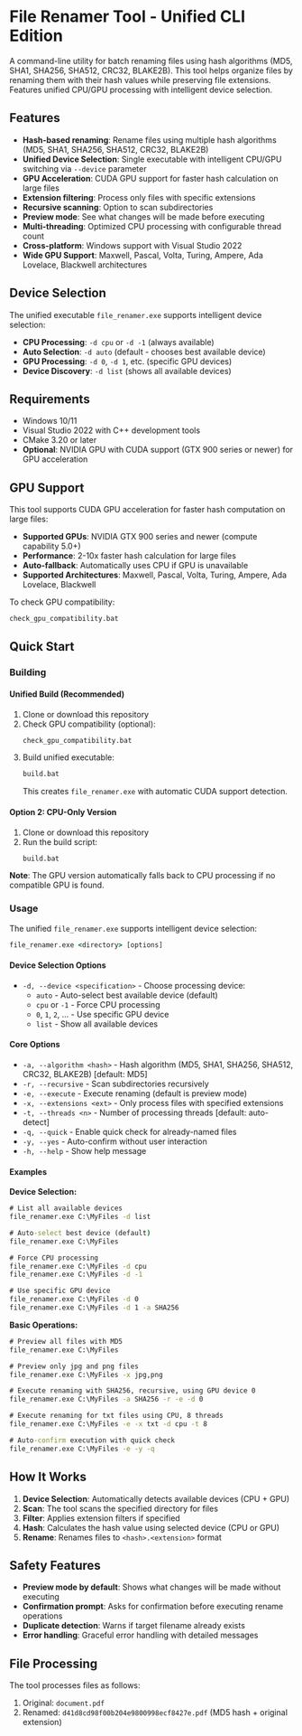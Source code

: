 # File Renamer Tool - Unified CLI Edition

A command-line utility for batch renaming files using hash algorithms (MD5, SHA1, SHA256, SHA512, CRC32, BLAKE2B). This tool helps organize files by renaming them with their hash values while preserving file extensions. Features unified CPU/GPU processing with intelligent device selection.

## Features

- **Hash-based renaming**: Rename files using multiple hash algorithms (MD5, SHA1, SHA256, SHA512, CRC32, BLAKE2B)
- **Unified Device Selection**: Single executable with intelligent CPU/GPU switching via `--device` parameter
- **GPU Acceleration**: CUDA GPU support for faster hash calculation on large files
- **Extension filtering**: Process only files with specific extensions
- **Recursive scanning**: Option to scan subdirectories
- **Preview mode**: See what changes will be made before executing
- **Multi-threading**: Optimized CPU processing with configurable thread count
- **Cross-platform**: Windows support with Visual Studio 2022
- **Wide GPU Support**: Maxwell, Pascal, Volta, Turing, Ampere, Ada Lovelace, Blackwell architectures

## Device Selection

The unified executable `file_renamer.exe` supports intelligent device selection:

- **CPU Processing**: `-d cpu` or `-d -1` (always available)
- **Auto Selection**: `-d auto` (default - chooses best available device)
- **GPU Processing**: `-d 0`, `-d 1`, etc. (specific GPU devices)
- **Device Discovery**: `-d list` (shows all available devices)

## Requirements

- Windows 10/11
- Visual Studio 2022 with C++ development tools
- CMake 3.20 or later
- **Optional**: NVIDIA GPU with CUDA support (GTX 900 series or newer) for GPU acceleration

## GPU Support

This tool supports CUDA GPU acceleration for faster hash computation on large files:

- **Supported GPUs**: NVIDIA GTX 900 series and newer (compute capability 5.0+)
- **Performance**: 2-10x faster hash calculation for large files
- **Auto-fallback**: Automatically uses CPU if GPU is unavailable
- **Supported Architectures**: Maxwell, Pascal, Volta, Turing, Ampere, Ada Lovelace, Blackwell

To check GPU compatibility:
```cmd
check_gpu_compatibility.bat
```

## Quick Start

### Building

#### Unified Build (Recommended)
1. Clone or download this repository
2. Check GPU compatibility (optional):
   ```cmd
   check_gpu_compatibility.bat
   ```
3. Build unified executable:
   ```cmd
   build.bat
   ```
   This creates `file_renamer.exe` with automatic CUDA support detection.

#### Option 2: CPU-Only Version
1. Clone or download this repository
2. Run the build script:
   ```cmd
   build.bat
   ```

**Note**: The GPU version automatically falls back to CPU processing if no compatible GPU is found.

### Usage

The unified `file_renamer.exe` supports intelligent device selection:

```cmd
file_renamer.exe <directory> [options]
```

#### Device Selection Options

- `-d, --device <specification>` - Choose processing device:
  - `auto` - Auto-select best available device (default)
  - `cpu` or `-1` - Force CPU processing
  - `0`, `1`, `2`, ... - Use specific GPU device
  - `list` - Show all available devices

#### Core Options

- `-a, --algorithm <hash>` - Hash algorithm (MD5, SHA1, SHA256, SHA512, CRC32, BLAKE2B) [default: MD5]
- `-r, --recursive` - Scan subdirectories recursively
- `-e, --execute` - Execute renaming (default is preview mode)
- `-x, --extensions <ext>` - Only process files with specified extensions
- `-t, --threads <n>` - Number of processing threads [default: auto-detect]
- `-q, --quick` - Enable quick check for already-named files
- `-y, --yes` - Auto-confirm without user interaction
- `-h, --help` - Show help message

#### Examples

**Device Selection:**
```cmd
# List all available devices
file_renamer.exe C:\MyFiles -d list

# Auto-select best device (default)
file_renamer.exe C:\MyFiles

# Force CPU processing
file_renamer.exe C:\MyFiles -d cpu
file_renamer.exe C:\MyFiles -d -1

# Use specific GPU device
file_renamer.exe C:\MyFiles -d 0
file_renamer.exe C:\MyFiles -d 1 -a SHA256
```

**Basic Operations:**
```cmd
# Preview all files with MD5
file_renamer.exe C:\MyFiles

# Preview only jpg and png files
file_renamer.exe C:\MyFiles -x jpg,png

# Execute renaming with SHA256, recursive, using GPU device 0
file_renamer.exe C:\MyFiles -a SHA256 -r -e -d 0

# Execute renaming for txt files using CPU, 8 threads
file_renamer.exe C:\MyFiles -e -x txt -d cpu -t 8

# Auto-confirm execution with quick check
file_renamer.exe C:\MyFiles -e -y -q
```

## How It Works

1. **Device Selection**: Automatically detects available devices (CPU + GPU)
2. **Scan**: The tool scans the specified directory for files
3. **Filter**: Applies extension filters if specified
4. **Hash**: Calculates the hash value using selected device (CPU or GPU)
5. **Rename**: Renames files to `<hash>.<extension>` format

## Safety Features

- **Preview mode by default**: Shows what changes will be made without executing
- **Confirmation prompt**: Asks for confirmation before executing rename operations
- **Duplicate detection**: Warns if target filename already exists
- **Error handling**: Graceful error handling with detailed messages

## File Processing

The tool processes files as follows:
1. Original: `document.pdf`
2. Renamed: `d41d8cd98f00b204e9800998ecf8427e.pdf` (MD5 hash + original extension)